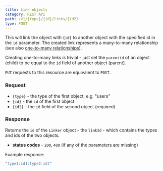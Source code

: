 ```yaml
---
title: Link objects
category: REST API
path: /v1/{type}/{id}/links/{id2}
type: POST
---
```


This will link the object with `{id}` to another object with the specified id in the `id` parameter.
The created link represents a many-to-many relationship (see also [one-to-many relationships](#019-one-to-many)).

Creating one-to-many links is trivial - just set the `parentid` of an object (child) to be equal to
the `id` field of another object (parent).

`PUT` requests to this resource are equivalent to `POST`.

### Request

- `{type}` - the type of the first object, e.g. "users"
- `{id}` - the `id` of the first object
- `{id2}` - the `id` field of the second object (required)

### Response

Returns the `id` of the `Linker` object - the `linkId` - which contains the types and ids of the two objects.

- **status codes** - `200`, `400` (if any of the parameters are missing)

Example response:

```js
"type1:id1:type2:id2"
```